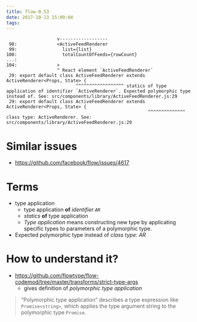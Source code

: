 ```yaml
---
title: flow-0.53
date: 2017-10-13 15:09:04
tags:
---
```


```
                   v------------------
 98:               <ActiveFeedRenderer
 99:                 list={list}
100:                 totalCountOfFeeds={rowCount}
...:
104:               >
                   ^ React element `ActiveFeedRenderer`
 29: export default class ActiveFeedRenderer extends ActiveRenderer<Props, State> {
                          ^^^^^^^^^^^^^^^^^^ statics of type application of identifier `ActiveRenderer`. Expected polymorphic type instead of. See: src/components/library/ActiveFeedRenderer.js:29
 29: export default class ActiveFeedRenderer extends ActiveRenderer<Props, State> {
                                                     ^^^^^^^^^^^^^^ class type: ActiveRenderer. See: src/components/library/ActiveFeedRenderer.js:29
```

# Similar issues

- https://github.com/facebook/flow/issues/4617

# Terms

- type application
  - type application **of** _identifier `AR`_
  - _statics_ **of** type application
  - _Type application_ means constructing new type by applicating specific types to parameters of a polymorphic type.
- Expected polymorphic type instead of _class type: AR_

# How to understand it?

- https://github.com/flowtype/flow-codemod/tree/master/transforms/strict-type-args
  - gives definition of _polymorphic type application_

> “Polymorphic type application” describes a type expression like `Promise<string>`, which applies the type argument string to the polymorphic type `Promise`.
